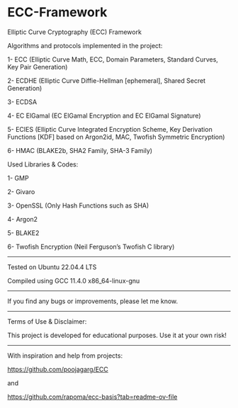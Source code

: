 # ECC-Framework
Elliptic Curve Cryptography (ECC) Framework

Algorithms and protocols implemented in the project:

1- ECC (Elliptic Curve Math, ECC, Domain Parameters, Standard Curves, Key Pair Generation)

2- ECDHE (Elliptic Curve Diffie-Hellman [ephemeral], Shared Secret Generation)

3- ECDSA

4- EC ElGamal (EC ElGamal Encryption and EC ElGamal Signature)

5- ECIES (Elliptic Curve Integrated Encryption Scheme, Key Derivation Functions [KDF] based on Argon2id, MAC, Twofish Symmetric Encryption)

6- HMAC (BLAKE2b, SHA2 Family, SHA-3 Family)


Used Libraries & Codes:

1- GMP

2- Givaro

3- OpenSSL (Only Hash Functions such as SHA)

4- Argon2

5- BLAKE2

6- Twofish Encryption (Neil Ferguson’s Twofish C library)


-------------------------------

Tested on Ubuntu 22.04.4 LTS

Compiled using GCC 11.4.0 x86_64-linux-gnu

-------------------------------

If you find any bugs or improvements, please let me know.

-------------------------------

Terms of Use & Disclaimer:

This project is developed for educational purposes. Use it at your own risk!

-------------------------------

With inspiration and help from projects:

https://github.com/poojagarg/ECC

and

https://github.com/rapoma/ecc-basis?tab=readme-ov-file
